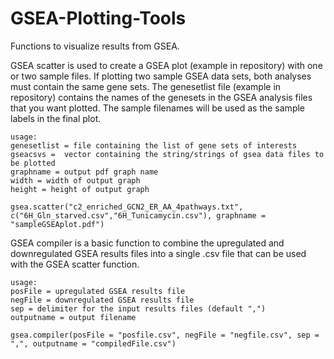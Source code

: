 # GSEA-Plotting-Tools
Functions to visualize results from GSEA. 

GSEA scatter is used to create a GSEA plot (example in repository) with one or two sample files. If plotting two sample GSEA data sets, both analyses must contain the same gene sets. The genesetlist file (example in repository) contains the names of the genesets in the GSEA analysis files that you want plotted. The sample filenames will be used as the sample labels in the final plot.

```
usage:
genesetlist = file containing the list of gene sets of interests
gseacsvs =  vector containing the string/strings of gsea data files to be plotted
graphname = output pdf graph name
width = width of output graph
height = height of output graph

gsea.scatter("c2_enriched_GCN2_ER_AA_4pathways.txt", c("6H_Gln_starved.csv","6H_Tunicamycin.csv"), graphname = "sampleGSEAplot.pdf")
```


GSEA compiler is a basic function to combine the upregulated and downregulated GSEA results files into a single .csv file that can be used with the GSEA scatter function.
```
usage:
posFile = upregulated GSEA results file
negFile = downregulated GSEA results file
sep = delimiter for the input results files (default ",")
outputname = output filename

gsea.compiler(posFile = "posfile.csv", negFile = "negfile.csv", sep = ",", outputname = "compiledFile.csv")
```
